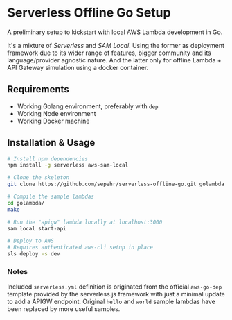 # Serverless Offline Go Setup

A preliminary setup to kickstart with local AWS Lambda development in Go.

It's a mixture of _Serverless_ and _SAM Local_. Using the former as deployment framework due to its wider range of
features, bigger community and its language/provider agnostic nature. And the latter only for offline Lambda + API
Gateway simulation using a docker container.

## Requirements
- Working Golang environment, preferably with `dep`
- Working Node environment
- Working Docker machine

## Installation & Usage
```bash
# Install npm dependencies
npm install -g serverless aws-sam-local

# Clone the skeleton
git clone https://github.com/sepehr/serverless-offline-go.git golambda

# Compile the sample lambdas
cd golambda/
make

# Run the "apigw" lambda locally at localhost:3000
sam local start-api

# Deploy to AWS
# Requires authenticated aws-cli setup in place
sls deploy -s dev
```

### Notes
Included `serverless.yml` definition is originated from the official `aws-go-dep` template provided by the serverless.js
framework with just a minimal update to add a APIGW endpoint. Original `hello` and `world` sample lambdas have been
replaced by more useful samples.
